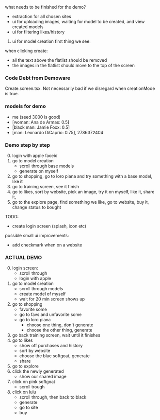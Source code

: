 what needs to be finished for the demo?

- extraction for all chosen sites
- ui for uploading images, waiting for model to be created, and view created models
- ui for filtering likes/history

1. ui for model creation
   first thing we see:

when clicking create:

- all the text above the flatlist should be removed
- the images in the flatlist should move to the top of the screen

### Code Debt from Demoware

Create.screen.tsx. Not necessarily bad if we disregard when creationMode is true.

### models for demo

- me (seed 3000 is good)
- [woman: Ana de Armas: 0.5]
- [black man: Jamie Foxx: 0.5]
- [man: Leonardo DiCaprio: 0.75], 2786372404

### Demo step by step

0. login with apple faceid
1. go to model creation
   - scroll through base models
   - generate on myself
2. go to shopping, go to loro piana and try something with a base model, like it
3. go to training screen, see it finish
4. go to likes, sort by website, pick an image, try it on myself, like it, share it,
5. go to the explore page, find something we like, go to website, buy it, change status to bought

TODO:

- create login screen (splash, icon etc)

possible small ui improvements:

- add checkmark when on a website

### ACTUAL DEMO

0. login screen:
   - scroll through
   - login with apple
1. go to model creation
   - scroll through models
   - create model of myself
   - wait for 20 min screen shows up
2. go to shopping
   - favorite some
   - go to favs and unfavorite some
   - go to loro piana
     - choose one thing, don't generate
     - choose the other thing, generate
3. go back training screen, wait until it finishes
4. go to likes
   - show off purchases and history
   - sort by website
   - choose the blue softgoat, generate
   - share
5. go to explore
6. click the newly generated
   - show our shared image
7. click on pink softgoat
   - scroll trough
8. click on lulu
   - scroll through, then back to black
   - generate
   - go to site
   - buy

